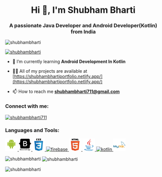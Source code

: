 <h1 align="center">Hi 👋, I'm Shubham Bharti</h1>
<h3 align="center">A passionate Java Developer and Android Developer(Kotlin) from India</h3>

<p align="left"> <img src="https://komarev.com/ghpvc/?username=shubhambharti&label=Profile%20views&color=0e75b6&style=flat" alt="shubhambharti" /> </p>

<p align="left"> <a href="https://github.com/ryo-ma/github-profile-trophy"><img src="https://github-profile-trophy.vercel.app/?username=shubhambharti" alt="shubhambharti" /></a> </p>

- 🌱 I’m currently learning **Android Development In Kotlin**

- 👨‍💻 All of my projects are available at [https://shubhambhartiportfolio.netlify.app/](https://shubhambhartiportfolio.netlify.app/)

- 📫 How to reach me **shubhambharti711@gmail.com**

<h3 align="left">Connect with me:</h3>
<p align="left">
<a href="https://linkedin.com/in/shubhambharti711" target="blank"><img align="center" src="https://raw.githubusercontent.com/rahuldkjain/github-profile-readme-generator/master/src/images/icons/Social/linked-in-alt.svg" alt="shubhambharti711" height="30" width="40" /></a>
</p>

<h3 align="left">Languages and Tools:</h3>
<p align="left"> <a href="https://developer.android.com" target="_blank" rel="noreferrer"> <img src="https://raw.githubusercontent.com/devicons/devicon/master/icons/android/android-original-wordmark.svg" alt="android" width="40" height="40"/> </a> <a href="https://getbootstrap.com" target="_blank" rel="noreferrer"> <img src="https://raw.githubusercontent.com/devicons/devicon/master/icons/bootstrap/bootstrap-plain-wordmark.svg" alt="bootstrap" width="40" height="40"/> </a> <a href="https://www.w3schools.com/css/" target="_blank" rel="noreferrer"> <img src="https://raw.githubusercontent.com/devicons/devicon/master/icons/css3/css3-original-wordmark.svg" alt="css3" width="40" height="40"/> </a> <a href="https://firebase.google.com/" target="_blank" rel="noreferrer"> <img src="https://www.vectorlogo.zone/logos/firebase/firebase-icon.svg" alt="firebase" width="40" height="40"/> </a> <a href="https://www.w3.org/html/" target="_blank" rel="noreferrer"> <img src="https://raw.githubusercontent.com/devicons/devicon/master/icons/html5/html5-original-wordmark.svg" alt="html5" width="40" height="40"/> </a> <a href="https://www.java.com" target="_blank" rel="noreferrer"> <img src="https://raw.githubusercontent.com/devicons/devicon/master/icons/java/java-original.svg" alt="java" width="40" height="40"/> </a> <a href="https://kotlinlang.org" target="_blank" rel="noreferrer"> <img src="https://www.vectorlogo.zone/logos/kotlinlang/kotlinlang-icon.svg" alt="kotlin" width="40" height="40"/> </a> <a href="https://www.mysql.com/" target="_blank" rel="noreferrer"> <img src="https://raw.githubusercontent.com/devicons/devicon/master/icons/mysql/mysql-original-wordmark.svg" alt="mysql" width="40" height="40"/> </a> </p>

<p><img align="left" src="https://github-readme-stats.vercel.app/api/top-langs?username=shubhambharti&show_icons=true&locale=en&layout=compact" alt="shubhambharti" /></p>

<p>&nbsp;<img align="center" src="https://github-readme-stats.vercel.app/api?username=shubhambharti&show_icons=true&locale=en" alt="shubhambharti" /></p>

<p><img align="center" src="https://github-readme-streak-stats.herokuapp.com/?user=shubhambharti&" alt="shubhambharti" /></p>
